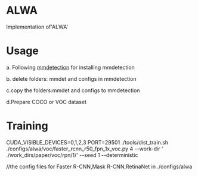 # ALWA
Implementation of'ALWA'

# Usage
a. Following [mmdetection](https://github.com/open-mmlab/mmdetection) for installing mmdetection

b. delete folders: mmdet and configs in mmdetection

c.copy the folders:mmdet and  configs to mmdetection

d.Prepare COCO or VOC dataset


# Training

CUDA_VISIBLE_DEVICES=0,1,2,3 PORT=29501 ./tools/dist_train.sh ./configs/alwa/voc/faster_rcnn_r50_fpn_1x_voc.py 4 --work-dir '    ./work_dirs/paper/voc/rpn/1/' --seed 1 --deterministic

//the config files for Faster R-CNN,Mask R-CNN,RetinaNet in ./configs/alwa

